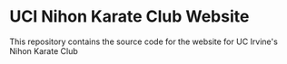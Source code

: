 # UCI Nihon Karate Club Website
This repository contains the source code for the website for UC Irvine's Nihon Karate Club

